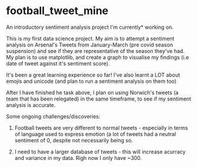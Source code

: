 # football_tweet_mine
An introductory sentiment analysis project I'm currently* working on.

This is my first data science project. My aim is to attempt a sentiment analysis on Arsenal's Tweets from January-March (pre covid season suspension) and see if they are representative of the season they've had.
My plan is to use matplotlib, and create a graph to visualise my findings (i.e date of tweet against it's sentiment score).

It's been a great learning experience so far! I've also learnt a LOT about emojis and unicode (and plan to run a sentiment analysis on them too) 

After I have finished he task above, I plan on using Norwich's tweets (a team that has been relegated) in the same timeframe, to see if my sentiment analysis is accurate.

Some ongoing challenges/discoveries:
  1. Football tweets are very different to normal tweets - especially in terms of language used to express emotion (a lot of tweets had a neutral sentiment of 0, 
      despite not necessarily being so.
  
  2. I need to have a larger database of tweets - this will increase acurracy and variance in my data. Righ now I only have ~300.
